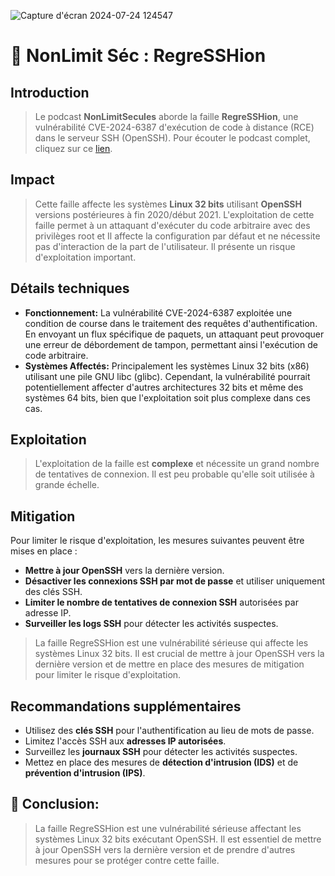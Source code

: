 ![Capture d'écran 2024-07-24 124547](https://github.com/user-attachments/assets/dc96b2d7-dc67-49ed-806e-5da14e96a324)

# 🎯 NonLimit Séc : RegreSSHion

## Introduction

> Le podcast **NonLimitSecules** aborde la faille **RegreSSHion**, une vulnérabilité CVE-2024-6387 d'exécution de code à distance (RCE) dans le serveur SSH (OpenSSH). Pour écouter le podcast complet, cliquez sur ce [lien](https://www.nolimitsecu.fr/regresshion/).

## Impact

> Cette faille affecte les systèmes **Linux 32 bits** utilisant **OpenSSH** versions postérieures à fin 2020/début 2021. L'exploitation de cette faille permet à un attaquant d'exécuter du code arbitraire avec des privilèges root et Il affecte la configuration par défaut et ne nécessite pas d'interaction de la part de l'utilisateur. Il présente un risque d'exploitation important.

## Détails techniques

- **Fonctionnement:** La vulnérabilité CVE-2024-6387 exploitée une condition de course dans le traitement des requêtes d'authentification. En envoyant un flux spécifique de paquets, un attaquant peut provoquer une erreur de débordement de tampon, permettant ainsi l'exécution de code arbitraire.
- **Systèmes Affectés:** Principalement les systèmes Linux 32 bits (x86) utilisant une pile GNU libc (glibc). Cependant, la vulnérabilité pourrait potentiellement affecter d'autres architectures 32 bits et même des systèmes 64 bits, bien que l'exploitation soit plus complexe dans ces cas.

## Exploitation

> L'exploitation de la faille est **complexe** et nécessite un grand nombre de tentatives de connexion. Il est peu probable qu'elle soit utilisée à grande échelle.

## Mitigation

Pour limiter le risque d'exploitation, les mesures suivantes peuvent être mises en place :

- **Mettre à jour OpenSSH** vers la dernière version.
- **Désactiver les connexions SSH par mot de passe** et utiliser uniquement des clés SSH.
- **Limiter le nombre de tentatives de connexion SSH** autorisées par adresse IP.
- **Surveiller les logs SSH** pour détecter les activités suspectes.

> La faille RegreSSHion est une vulnérabilité sérieuse qui affecte les systèmes Linux 32 bits. Il est crucial de mettre à jour OpenSSH vers la dernière version et de mettre en place des mesures de mitigation pour limiter le risque d'exploitation.

## Recommandations supplémentaires

- Utilisez des **clés SSH** pour l'authentification au lieu de mots de passe.
- Limitez l'accès SSH aux **adresses IP autorisées**.
- Surveillez les **journaux SSH** pour détecter les activités suspectes.
- Mettez en place des mesures de **détection d'intrusion (IDS)** et de **prévention d'intrusion (IPS)**.

## 🎯 **Conclusion:** 
> La faille RegreSSHion est une vulnérabilité sérieuse affectant les systèmes Linux 32 bits exécutant OpenSSH. Il est essentiel de mettre à jour OpenSSH vers la dernière version et de prendre d'autres mesures pour se protéger contre cette faille.
